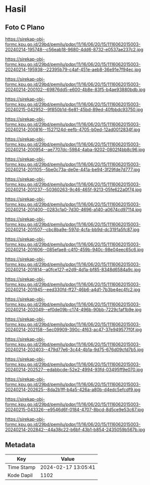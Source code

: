 # Hasil

## Foto C Plano

https://sirekap-obj-formc.kpu.go.id/29bd/pemilu/pdpr/11/16/06/20/15/1116062015003-20240214-195748--c56eab18-9680-4dd6-8732-e0537ae237c2.jpg

https://sirekap-obj-formc.kpu.go.id/29bd/pemilu/pdpr/11/16/06/20/15/1116062015003-20240214-195938--22395b79-c4af-451e-aeb8-36e91e7f94ec.jpg

https://sirekap-obj-formc.kpu.go.id/29bd/pemilu/pdpr/11/16/06/20/15/1116062015003-20240214-200102--69876dd5-e600-4b8e-83f5-b4ae93880bdb.jpg

https://sirekap-obj-formc.kpu.go.id/29bd/pemilu/pdpr/11/16/06/20/15/1116062015003-20240215-042952--9f850b1d-6e81-45bd-89ed-40fbbdc93750.jpg

https://sirekap-obj-formc.kpu.go.id/29bd/pemilu/pdpr/11/16/06/20/15/1116062015003-20240214-200816--1527124d-eefb-4705-b0ed-12ad0012834f.jpg

https://sirekap-obj-formc.kpu.go.id/29bd/pemilu/pdpr/11/16/06/20/15/1116062015003-20240214-200954--ae7707dc-5984-4aba-9202-0802f4bb8c96.jpg

https://sirekap-obj-formc.kpu.go.id/29bd/pemilu/pdpr/11/16/06/20/15/1116062015003-20240214-201105--5be0c73a-de0e-441a-be94-3f29fde7d777.jpg

https://sirekap-obj-formc.kpu.go.id/29bd/pemilu/pdpr/11/16/06/20/15/1116062015003-20240214-201237--50360263-9c46-465f-9213-05fe622a0f74.jpg

https://sirekap-obj-formc.kpu.go.id/29bd/pemilu/pdpr/11/16/06/20/15/1116062015003-20240214-201400--0283c1a0-7d30-4696-a140-a0674cd97114.jpg

https://sirekap-obj-formc.kpu.go.id/29bd/pemilu/pdpr/11/16/06/20/15/1116062015003-20240214-201507--cbc8ba9e-597d-4cfa-bb9d-dc3191a5fc87.jpg

https://sirekap-obj-formc.kpu.go.id/29bd/pemilu/pdpr/11/16/06/20/15/1116062015003-20240214-201606--085efae8-c4f0-459b-940c-98e04eec65c6.jpg

https://sirekap-obj-formc.kpu.go.id/29bd/pemilu/pdpr/11/16/06/20/15/1116062015003-20240214-201814--a0fce127-e2d9-4d1a-bf85-8348d6584a9c.jpg

https://sirekap-obj-formc.kpu.go.id/29bd/pemilu/pdpr/11/16/06/20/15/1116062015003-20240214-201945--eed330fd-ff27-46b6-a4d1-7b3be4ec4fc2.jpg

https://sirekap-obj-formc.kpu.go.id/29bd/pemilu/pdpr/11/16/06/20/15/1116062015003-20240214-202049--ef0de09b-c174-496b-90bb-7229c1af1b9e.jpg

https://sirekap-obj-formc.kpu.go.id/29bd/pemilu/pdpr/11/16/06/20/15/1116062015003-20240214-202158--5ec09909-390c-4f63-ac47-37e949577f0f.jpg

https://sirekap-obj-formc.kpu.go.id/29bd/pemilu/pdpr/11/16/06/20/15/1116062015003-20240214-202403--479d77e6-3c44-4b1a-9d75-676d09cfd7b5.jpg

https://sirekap-obj-formc.kpu.go.id/29bd/pemilu/pdpr/11/16/06/20/15/1116062015003-20240214-202527--edabbcde-52e2-4994-93fd-03495ff9e070.jpg

https://sirekap-obj-formc.kpu.go.id/29bd/pemilu/pdpr/11/16/06/20/15/1116062015003-20240214-202625--8da2b1ff-b4a5-426a-a80b-d4edc5efcdf9.jpg

https://sirekap-obj-formc.kpu.go.id/29bd/pemilu/pdpr/11/16/06/20/15/1116062015003-20240215-043326--e9546d6f-0184-4707-8bcd-8d5ce9e53c67.jpg

https://sirekap-obj-formc.kpu.go.id/29bd/pemilu/pdpr/11/16/06/20/15/1116062015003-20240214-202842--44a38c22-b6bf-43b1-b854-2435059b567b.jpg


## Metadata

| Key        | Value               |
| ---------- | ------------------- |
| Time Stamp | 2024-02-17 13:05:41 |
| Kode Dapil | 1102                |



